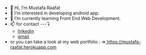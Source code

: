 - 👋 Hi, I’m Mustafa Raafat
- 👀 I’m interested in developing android app.
- 🌱 I’m currently learning Front End Web Development.
- 📫 for contact ---↴
  <ul>
    <li>
      <a href="https://www.linkedin.com/in/mustafa-raafat-hussein-276b42183">linkedin</a>
    <li>
      <a href="mustafa.raft2@gmail.com">gmail</a>
  </ul>
- or you can take a look at my web portfolio : ⇒<a href="https://mustafa-raafat.herokuapp.com"> https://mustafa-raafat.herokuapp.com</a>
<!--- 💞️ I’m looking to collaborate on ...--->
<!---
MustafaRaafat/MustafaRaafat is a ✨ special ✨ repository because its `README.md` (this file) appears on your GitHub profile.
You can click the Preview link to take a look at your changes.
--->
